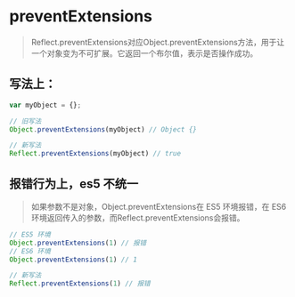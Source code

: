 # preventExtensions
> Reflect.preventExtensions对应Object.preventExtensions方法，用于让一个对象变为不可扩展。它返回一个布尔值，表示是否操作成功。

## 写法上：
```js
var myObject = {};

// 旧写法
Object.preventExtensions(myObject) // Object {}

// 新写法
Reflect.preventExtensions(myObject) // true
```


## 报错行为上，es5 不统一
> 如果参数不是对象，Object.preventExtensions在 ES5 环境报错，在 ES6 环境返回传入的参数，而Reflect.preventExtensions会报错。
```js
// ES5 环境
Object.preventExtensions(1) // 报错
// ES6 环境
Object.preventExtensions(1) // 1

// 新写法
Reflect.preventExtensions(1) // 报错
```
